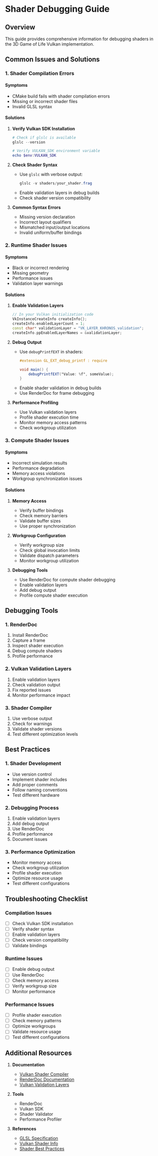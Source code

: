 # Shader Debugging Guide

## Overview
This guide provides comprehensive information for debugging shaders in the 3D Game of Life Vulkan implementation.

## Common Issues and Solutions

### 1. Shader Compilation Errors

#### Symptoms
- CMake build fails with shader compilation errors
- Missing or incorrect shader files
- Invalid GLSL syntax

#### Solutions
1. **Verify Vulkan SDK Installation**
   ```powershell
   # Check if glslc is available
   glslc --version
   
   # Verify VULKAN_SDK environment variable
   echo $env:VULKAN_SDK
   ```

2. **Check Shader Syntax**
   - Use `glslc` with verbose output:
     ```powershell
     glslc -v shaders/your_shader.frag
     ```
   - Enable validation layers in debug builds
   - Check shader version compatibility

3. **Common Syntax Errors**
   - Missing version declaration
   - Incorrect layout qualifiers
   - Mismatched input/output locations
   - Invalid uniform/buffer bindings

### 2. Runtime Shader Issues

#### Symptoms
- Black or incorrect rendering
- Missing geometry
- Performance issues
- Validation layer warnings

#### Solutions
1. **Enable Validation Layers**
   ```cpp
   // In your Vulkan initialization code
   VkInstanceCreateInfo createInfo{};
   createInfo.enabledLayerCount = 1;
   const char* validationLayer = "VK_LAYER_KHRONOS_validation";
   createInfo.ppEnabledLayerNames = &validationLayer;
   ```

2. **Debug Output**
   - Use `debugPrintfEXT` in shaders:
     ```glsl
     #extension GL_EXT_debug_printf : require
     
     void main() {
         debugPrintfEXT("Value: %f", someValue);
     }
     ```
   - Enable shader validation in debug builds
   - Use RenderDoc for frame debugging

3. **Performance Profiling**
   - Use Vulkan validation layers
   - Profile shader execution time
   - Monitor memory access patterns
   - Check workgroup utilization

### 3. Compute Shader Issues

#### Symptoms
- Incorrect simulation results
- Performance degradation
- Memory access violations
- Workgroup synchronization issues

#### Solutions
1. **Memory Access**
   - Verify buffer bindings
   - Check memory barriers
   - Validate buffer sizes
   - Use proper synchronization

2. **Workgroup Configuration**
   - Verify workgroup size
   - Check global invocation limits
   - Validate dispatch parameters
   - Monitor workgroup utilization

3. **Debugging Tools**
   - Use RenderDoc for compute shader debugging
   - Enable validation layers
   - Add debug output
   - Profile compute shader execution

## Debugging Tools

### 1. RenderDoc
1. Install RenderDoc
2. Capture a frame
3. Inspect shader execution
4. Debug compute shaders
5. Profile performance

### 2. Vulkan Validation Layers
1. Enable validation layers
2. Check validation output
3. Fix reported issues
4. Monitor performance impact

### 3. Shader Compiler
1. Use verbose output
2. Check for warnings
3. Validate shader versions
4. Test different optimization levels

## Best Practices

### 1. Shader Development
- Use version control
- Implement shader includes
- Add proper comments
- Follow naming conventions
- Test different hardware

### 2. Debugging Process
1. Enable validation layers
2. Add debug output
3. Use RenderDoc
4. Profile performance
5. Document issues

### 3. Performance Optimization
- Monitor memory access
- Check workgroup utilization
- Profile shader execution
- Optimize resource usage
- Test different configurations

## Troubleshooting Checklist

### Compilation Issues
- [ ] Check Vulkan SDK installation
- [ ] Verify shader syntax
- [ ] Enable validation layers
- [ ] Check version compatibility
- [ ] Validate bindings

### Runtime Issues
- [ ] Enable debug output
- [ ] Use RenderDoc
- [ ] Check memory access
- [ ] Verify workgroup size
- [ ] Monitor performance

### Performance Issues
- [ ] Profile shader execution
- [ ] Check memory patterns
- [ ] Optimize workgroups
- [ ] Validate resource usage
- [ ] Test different configurations

## Additional Resources

1. **Documentation**
   - [Vulkan Shader Compiler](https://github.com/KhronosGroup/glslang)
   - [RenderDoc Documentation](https://renderdoc.org/docs/index.html)
   - [Vulkan Validation Layers](https://github.com/KhronosGroup/Vulkan-ValidationLayers)

2. **Tools**
   - RenderDoc
   - Vulkan SDK
   - Shader Validator
   - Performance Profiler

3. **References**
   - [GLSL Specification](https://www.khronos.org/opengl/wiki/Core_Language_(GLSL))
   - [Vulkan Shader Info](https://www.khronos.org/vulkan/)
   - [Shader Best Practices](https://developer.nvidia.com/vulkan-shader-resource-binding) 